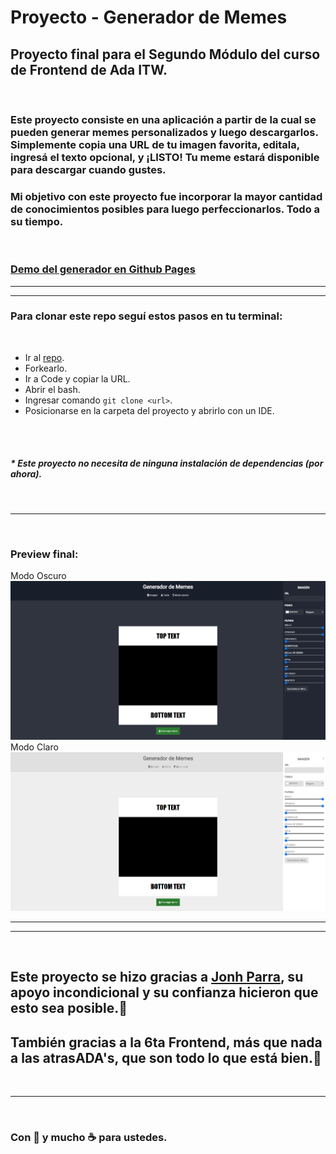 # Proyecto - Generador de Memes

## Proyecto final para el Segundo Módulo del curso de Frontend de Ada ITW.
<br>

### Este proyecto consiste en una aplicación a partir de la cual se pueden generar memes personalizados y luego descargarlos. Simplemente copia una URL de tu imagen favorita, editala, ingresá el texto opcional, y ¡LISTO! Tu meme estará disponible para descargar cuando gustes.
### Mi objetivo con este proyecto fue incorporar la mayor cantidad de conocimientos posibles para luego perfeccionarlos. Todo a su tiempo.
<br>

### [Demo del generador en Github Pages]()

---
---

### Para clonar este repo seguí estos pasos en tu terminal:
<br>

- Ir al [repo]().
- Forkearlo.
- Ir a Code y copiar la URL.
- Abrir el bash.
- Ingresar comando ```git clone <url>```.
- Posicionarse en la carpeta del proyecto y abrirlo con un IDE.
<br>
<br>

##### * Este proyecto no necesita de ninguna instalación de dependencias (por ahora).
<br>

---
<br>

### Preview final:
Modo Oscuro
![imagen](ScreenshotDark.png)
<br>
Modo Claro
![imagen](ScreenshotLight.png)

---
---
<br>

## Este proyecto se hizo gracias a [Jonh Parra](https://github.com/jonhks), su apoyo incondicional y su confianza hicieron que esto sea posible.💜 

## También gracias a la 6ta Frontend, más que nada a las atrasADA's, que son todo lo que está bien.💪

<br>

---
<br>

### Con 💛 y mucho ☕ para ustedes.